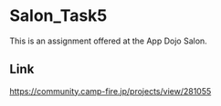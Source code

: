 # Salon_Task5
This is an assignment offered at the App Dojo Salon. 


## Link
https://community.camp-fire.jp/projects/view/281055
